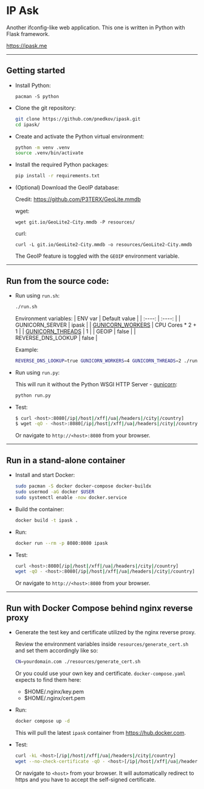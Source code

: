 # IP Ask
Another ifconfig-like web application. This one is written in Python with Flask framework.

https://ipask.me

---
## Getting started

* Install Python:
  ```
  pacman -S python
  ```

* Clone the git repository:
  ```sh
  git clone https://github.com/pnedkov/ipask.git
  cd ipask/
  ```

* Create and activate the Python virtual environment:
  ```sh
  python -m venv .venv
  source .venv/bin/activate
  ```

* Install the required Python packages:
  ```sh
  pip install -r requirements.txt
  ```

* (Optional) Download the GeoIP database:

  Credit: https://github.com/P3TERX/GeoLite.mmdb

  wget:
  ```
  wget git.io/GeoLite2-City.mmdb -P resources/
  ```
  curl:
  ```
  curl -L git.io/GeoLite2-City.mmdb -o resources/GeoLite2-City.mmdb
  ```
  The GeoIP feature is toggled with the `GEOIP` environment variable.

---
## Run from the source code:

* Run using `run.sh`:
  ```sh
  ./run.sh
  ```
  Environment variables:
  | ENV var | Default value |
  | :----: | :----: |
  | GUNICORN_SERVER | ipask |
  | [GUNICORN_WORKERS](https://docs.gunicorn.org/en/stable/settings.html#workers) | CPU Cores * 2 + 1 |
  | [GUNICORN_THREADS](https://docs.gunicorn.org/en/stable/settings.html#threads) | 1 |
  | GEOIP | false |
  | REVERSE_DNS_LOOKUP | false |

  Example:
  ```sh
  REVERSE_DNS_LOOKUP=true GUNICORN_WORKERS=4 GUNICORN_THREADS=2 ./run.sh
  ```

* Run using `run.py`:

  This will run it without the Python WSGI HTTP Server - [gunicorn](https://gunicorn.org):
  ```sh
  python run.py
  ```

* Test:
  ```sh
  $ curl <host>:8080[/ip|/host|/xff|/ua|/headers|/city|/country]
  $ wget -qO - <host>:8080[/ip|/host|/xff|/ua|/headers|/city|/country]
  ```
  Or navigate to `http://<host>:8080` from your browser.

---
## Run in a stand-alone container

* Install and start Docker:
  ```sh
  sudo pacman -S docker docker-compose docker-buildx
  sudo usermod -aG docker $USER
  sudo systemctl enable -now docker.service
  ```

* Build the container:
  ```sh
  docker build -t ipask .
  ```

* Run:
  ```sh
  docker run --rm -p 8080:8080 ipask
  ```

* Test:
  ```sh
  curl <host>:8080[/ip|/host|/xff|/ua|/headers|/city|/country]
  wget -qO - <host>:8080[/ip|/host|/xff|/ua|/headers|/city|/country]
  ```
  Or navigate to `http://<host>:8080` from your browser.

---
## Run with Docker Compose behind nginx reverse proxy

* Generate the test key and certificate utilized by the nginx reverse proxy.

  Review the environment variables inside `resources/generate_cert.sh` and set them accordingly like so:
  ```sh
  CN=yourdomain.com ./resources/generate_cert.sh
  ```
  Or you could use your own key and certificate. `docker-compose.yaml` expects to find them here:
  - $HOME/.nginx/key.pem
  - $HOME/.nginx/cert.pem

* Run:
  ```sh
  docker compose up -d
  ```
  This will pull the latest `ipask` container from https://hub.docker.com.

* Test:
  ```sh
  curl -kL <host>[/ip|/host|/xff|/ua|/headers|/city|/country]
  wget --no-check-certificate -qO - <host>[/ip|/host|/xff|/ua|/headers|/city|/country]
  ```
  Or navigate to `<host>` from your browser. It will automatically redirect to https and you have to accept the self-signed certificate.
